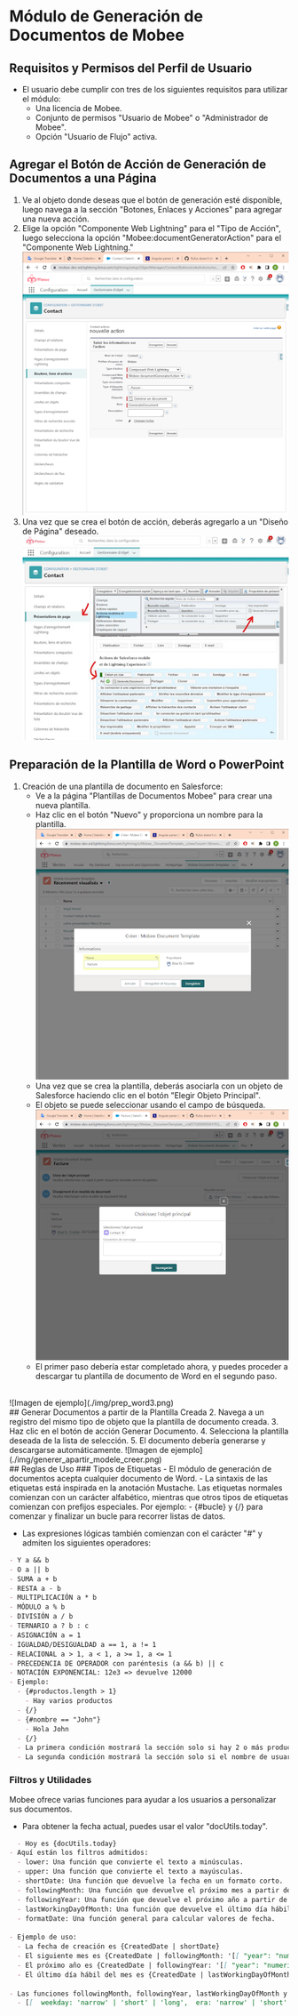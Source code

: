 # Módulo de Generación de Documentos de Mobee

## Requisitos y Permisos del Perfil de Usuario
- El usuario debe cumplir con tres de los siguientes requisitos para utilizar el módulo:
  - Una licencia de Mobee.
  - Conjunto de permisos "Usuario de Mobee" o "Administrador de Mobee".
  - Opción "Usuario de Flujo" activa.

## Agregar el Botón de Acción de Generación de Documentos a una Página
1. Ve al objeto donde deseas que el botón de generación esté disponible, luego navega a la sección "Botones, Enlaces y Acciones" para agregar una nueva acción.
2. Elige la opción "Componente Web Lightning" para el "Tipo de Acción", luego selecciona la opción "Mobee:documentGeneratorAction" para el "Componente Web Lightning."
   ![Imagen de ejemplo](./img/ajouter_button_action.png)
   <br />
3. Una vez que se crea el botón de acción, deberás agregarlo a un "Diseño de Página" deseado.
   ![Imagen de ejemplo](./img/ajouter_button_action2.jpg)
   <br />
## Preparación de la Plantilla de Word o PowerPoint
1. Creación de una plantilla de documento en Salesforce:
   - Ve a la página "Plantillas de Documentos Mobee" para crear una nueva plantilla.
   - Haz clic en el botón "Nuevo" y proporciona un nombre para la plantilla.
     ![Imagen de ejemplo](./img/prep_word.png)
     <br />
   - Una vez que se crea la plantilla, deberás asociarla con un objeto de Salesforce haciendo clic en el botón "Elegir Objeto Principal".
   - El objeto se puede seleccionar usando el campo de búsqueda.
     ![Imagen de ejemplo](./img/prep_word2.png)
     <br />
   - El primer paso debería estar completado ahora, y puedes proceder a descargar tu plantilla de documento de Word en el segundo paso.
<br />
     ![Imagen de ejemplo](./img/prep_word3.png)
     <br />
     ## Generar Documentos a partir de la Plantilla Creada
2. Navega a un registro del mismo tipo de objeto que la plantilla de documento creada.
3. Haz clic en el botón de acción Generar Documento.
4. Selecciona la plantilla deseada de la lista de selección.
5. El documento debería generarse y descargarse automáticamente.
   ![Imagen de ejemplo](./img/generer_apartir_modele_creer.png)
   <br />
## Reglas de Uso
### Tipos de Etiquetas
- El módulo de generación de documentos acepta cualquier documento de Word.
- La sintaxis de las etiquetas está inspirada en la anotación Mustache. Las etiquetas normales comienzan con un carácter alfabético, mientras que otros tipos de etiquetas comienzan con prefijos especiales. Por ejemplo:
  - {#bucle} y {/} para comenzar y finalizar un bucle para recorrer listas de datos.

- Las expresiones lógicas también comienzan con el carácter "#" y admiten los siguientes operadores:
````md
- Y a && b
- O a || b
- SUMA a + b
- RESTA a - b
- MULTIPLICACIÓN a * b
- MÓDULO a % b
- DIVISIÓN a / b
- TERNARIO a ? b : c
- ASIGNACIÓN a = 1
- IGUALDAD/DESIGUALDAD a == 1, a != 1
- RELACIONAL a > 1, a < 1, a >= 1, a <= 1
- PRECEDENCIA DE OPERADOR con paréntesis (a && b) || c
- NOTACIÓN EXPONENCIAL: 12e3 => devuelve 12000
- Ejemplo:
  - {#productos.length > 1}
    - Hay varios productos
  - {/}
  - {#nombre == "John"}
    - Hola John
  - {/}
  - La primera condición mostrará la sección solo si hay 2 o más productos.
  - La segunda condición mostrará la sección solo si el nombre de usuario es la cadena "John".
````
### Filtros y Utilidades
Mobee ofrece varias funciones para ayudar a los usuarios a personalizar sus documentos.
- Para obtener la fecha actual, puedes usar el valor "docUtils.today".
````md
  - Hoy es {docUtils.today}
- Aquí están los filtros admitidos:
  - lower: Una función que convierte el texto a minúsculas.
  - upper: Una función que convierte el texto a mayúsculas.
  - shortDate: Una función que devuelve la fecha en un formato corto.
  - followingMonth: Una función que devuelve el próximo mes a partir de una fecha dada.
  - followingYear: Una función que devuelve el próximo año a partir de una fecha dada.
  - lastWorkingDayOfMonth: Una función que devuelve el último día hábil del mes a partir de una fecha dada.
  - formatDate: Una función general para calcular valores de fecha.
  
- Ejemplo de uso:
  - La fecha de creación es {CreatedDate | shortDate}
  - El siguiente mes es {CreatedDate | followingMonth: '[[ "year": "numeric", "month": "long" ]]'}
  - El próximo año es {CreatedDate | followingYear: '[[ "year": "numeric"]]'}
  - El último día hábil del mes es {CreatedDate | lastWorkingDayOfMonth}

- Las funciones followingMonth, followingYear, lastWorkingDayOfMonth y formatDate aceptan las siguientes opciones de formato:
  - [[  weekday: 'narrow' | 'short' | 'long',  era: 'narrow' | 'short' | 'long',  year: 'numeric' | '2-digit',  month: 'numeric' | '2-digit' | 'narrow' | 'short' | 'long',  day: 'numeric' | '2-digit',  hour: 'numeric' | '2-digit',  minute: 'numeric' | '2-digit',  second: 'numeric' | '2-digit',  timeZoneName: 'short' | 'long',  // Zona horaria para expresarla  timeZone: 'Asia/Shanghai',  // Forzar formato de 12 horas o 24 horas  hour12: true | false,  // Opciones raramente utilizadas  hourCycle: 'h11' | 'h12' | 'h23' | 'h24',  formatMatcher: 'basic' | 'best fit']]
````
